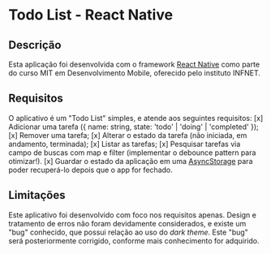# Todo List - React Native

## Descrição

Esta aplicação foi desenvolvida com o framework [React Native](https://reactnative.dev) como parte do curso MIT em Desenvolvimento Mobile, oferecido pelo instituto INFNET.

## Requisitos

O aplicativo é um "Todo List" simples, e atende aos seguintes requisitos:
[x] Adicionar uma tarefa ({ name: string, state: 'todo' | 'doing' | 'completed' });
[x] Remover uma tarefa;
[x] Alterar o estado da tarefa (não iniciada, em andamento, terminada);
[x] Listar as tarefas;
[x] Pesquisar tarefas via campo de buscas com map e filter (implementar o debounce pattern para otimizar!).
[x] Guardar o estado da aplicação em uma [AsyncStorage](https://github.com/react-native-async-storage/async-storage) para poder recuperá-lo depois que o app for fechado.

## Limitações

Este aplicativo foi desenvolvido com foco nos requisitos apenas. Design e tratamento de erros não foram devidamente considerados, e existe um "bug" conhecido, que possui relação ao uso do _dark theme_. Este "bug" será posteriormente corrigido, conforme mais conhecimento for adquirido.
